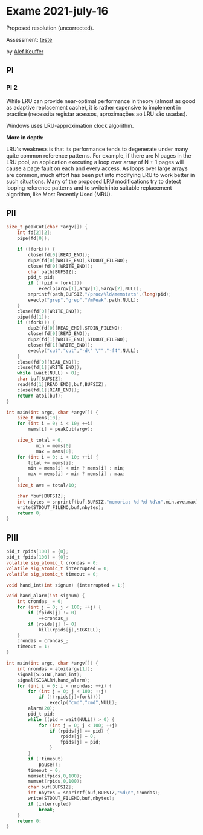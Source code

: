 # Exame 2021-july-16

Proposed resolution (uncorrected).

Assessment: [teste](2021-06-16-exame.pdf)

by [Alef Keuffer](https://github.com/Alef-Keuffer)

## PI

<!-- ### PI 1

Um processo bloqueado não está consumindo ciclos de cpu (compare com uma espera ativa), logo são importantes para não desperdiçar recursos do sistema. Um exemplo de um processo em estado bloqueado é quando um em um programa na linguagem c fazemos `read(fd,...)` e `fd` é um file descriptor de um pipe sem dados. -->

### PI 2

While LRU can provide near-optimal performance in theory (almost as good as adaptive replacement cache), it is rather expensive to implement in practice (necessita registar acessos, aproximações ao LRU são usadas).

Windows uses LRU-approximation clock algorithm.

__More in depth:__

LRU's weakness is that its performance tends to degenerate under many quite common reference patterns. For example, if there are N pages in the LRU pool, an application executing a loop over array of N + 1 pages will cause a page fault on each and every access. As loops over large arrays are common, much effort has been put into modifying LRU to work better in such situations. Many of the proposed LRU modifications try to detect looping reference patterns and to switch into suitable replacement algorithm, like Most Recently Used (MRU).

## PII

```c
size_t peakCut(char *argv[]) {
    int fd[2][2];
    pipe(fd[0]);

    if (!fork()) {
        close(fd[0][READ_END]);
        dup2(fd[0][WRITE_END],STDOUT_FILENO);
        close(fd[0][WRITE_END]);
        char path[BUFSIZ];
        pid_t pid;
        if (!(pid = fork()))
            execlp(argv[1],argv[1],&argv[2],NULL);
        snprintf(path,BUFSIZ,"/proc/%ld/memstats",(long)pid);
        execlp("grep","grep","VmPeak",path,NULL);
    }
    close(fd[0][WRITE_END]);
    pipe(fd[1]);
    if (!fork()) {
        dup2(fd[0][READ_END],STDIN_FILENO);
        close(fd[0][READ_END]);
        dup2(fd[1][WRITE_END],STDOUT_FILENO);
        close(fd[1][WRITE_END]);
        execlp("cut","cut","-d\" \"","-f4",NULL);
    }
    close(fd[0][READ_END]);
    close(fd[1][WRITE_END]);
    while (wait(NULL) > 0);
    char buf[BUFSIZ];
    read(fd[1][READ_END],buf,BUFSIZ);
    close(fd[1][READ_END]);
    return atoi(buf);
}

int main(int argc, char *argv[]) {
    size_t mems[10];
    for (int i = 0; i < 10; ++i)
        mems[i] = peakCut(argv);

    size_t total = 0,
           min = mems[0]
           max = mems[0];
    for (int i = 0; i < 10; ++i) {
        total += mems[i];
        min = mems[i] < min ? mems[i] : min;
        max = mems[i] > min ? mems[i] : max;
    }
    size_t ave = total/10;

    char *buf[BUFSIZ];
    int nbytes = snprintf(buf,BUFSIZ,"memoria: %d %d %d\n",min,ave,max);
    write(STDOUT_FILENO,buf,nbytes);
    return 0;
}
```

## PIII

```c
pid_t rpids[100] = {0};
pid_t fpids[100] = {0};
volatile sig_atomic_t crondas = 0;
volatile sig_atomic_t interrupted = 0;
volatile sig_atomic_t timeout = 0;

void hand_int(int signum) {interrupted = 1;}

void hand_alarm(int signum) {
    int crondas_ = 0;
    for (int j = 0; j < 100; ++j) {
        if (fpids[j] != 0)
            ++crondas_;
        if (rpids[j] != 0)
            kill(rpids[j],SIGKILL);
    }
    crondas = crondas_;
    timeout = 1;
}

int main(int argc, char *argv[]) {
    int nrondas = atoi(argv[1]);
    signal(SIGINT,hand_int);
    signal(SIGALRM,hand_alarm);
    for (int i = 0; i < nrondas; ++i) {
        for (int j = 0; j < 100; ++j)
            if (!(rpids[j]=fork()))
                execlp("cmd","cmd",NULL);
        alarm(20);
        pid_t pid;
        while ((pid = wait(NULL)) > 0) {
            for (int j = 0; j < 100; ++j)
                if (rpids[j] == pid) {
                    rpids[j] = 0;
                    fpids[j] = pid;
                }
        }
        if (!timeout)
            pause();
        timeout = 0;
        memset(fpids,0,100);
        memset(rpids,0,100);
        char buf[BUFSIZ];
        int nbytes = snprintf(buf,BUFSIZ,"%d\n",crondas);
        write(STDOUT_FILENO,buf,nbytes);
        if (interrupted)
            break;
    }
    return 0;
}
```
